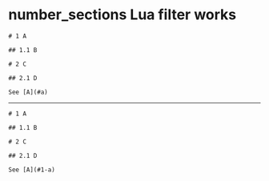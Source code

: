 # number_sections Lua filter works

    # 1 A
    
    ## 1.1 B
    
    # 2 C
    
    ## 2.1 D
    
    See [A](#a)

---

    # 1 A
    
    ## 1.1 B
    
    # 2 C
    
    ## 2.1 D
    
    See [A](#1-a)

